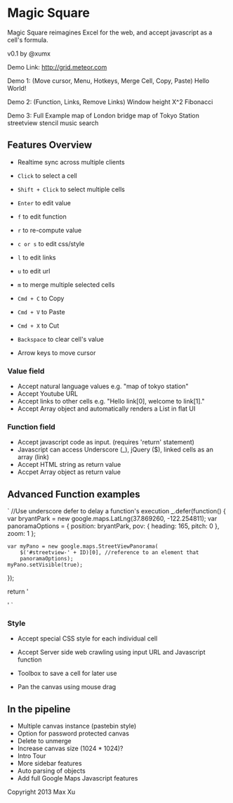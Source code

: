 Magic Square 
============

Magic Square reimagines Excel for the web, and accept javascript as a cell's formula.


v0.1 by @xumx

Demo Link:
http://grid.meteor.com


Demo 1: (Move cursor, Menu, Hotkeys, Merge Cell, Copy, Paste)
Hello World!

Demo 2: (Function, Links, Remove Links)
Window height
X^2
Fibonacci

Demo 3: Full Example
map of London bridge
map of Tokyo Station
streetview stencil
music search


Features Overview
-----------------
* Realtime sync across multiple clients

* `Click` to select a cell
* `Shift + Click` to select multiple cells

* `Enter` to edit value
* `f` to edit function
* `r` to re-compute value
* `c or s` to edit css/style
* `l` to edit links
* `u` to edit url
* `m` to merge multiple selected cells

* `Cmd + C` to Copy
* `Cmd + V` to Paste
* `Cmd + X` to Cut
* `Backspace` to clear cell's value

* Arrow keys to move cursor

### Value field
* Accept natural language values e.g. "map of tokyo station"
* Accept Youtube URL
* Accept links to other cells e.g. "Hello link[0], welcome to link[1]."
* Accept Array object and automatically renders a List in flat UI

### Function field
* Accept javascript code as input. (requires 'return' statement)
* Javascript can access Underscore (_), jQuery ($), linked cells as an array (link)
* Accept HTML string as return value
* Accpet Array object as return value


## Advanced Function examples
`
//Use underscore defer to delay a function's execution
_.defer(function() {
    var bryantPark = new google.maps.LatLng(37.869260, -122.254811);
    var panoramaOptions = {
        position: bryantPark,
        pov: {
            heading: 165,
            pitch: 0
        },
        zoom: 1
    };

    var myPano = new google.maps.StreetViewPanorama(
        $('#streetview-' + ID)[0], //reference to an element that 
        panoramaOptions);
    myPano.setVisible(true);
});

return '<div id="streetview-' + ID + '"></div>'
`

### Style
* Accept special CSS style for each individual cell
* Accept Server side web crawling using input URL and Javascript function
* Toolbox to save a cell for later use

* Pan the canvas using mouse drag

## In the pipeline
* Multiple canvas instance (pastebin style)
* Option for password protected canvas
* Delete to unmerge
* Increase canvas size (1024 * 1024)?
* Intro Tour
* More sidebar features
* Auto parsing of objects
* Add full Google Maps Javascript features


Copyright 2013 Max Xu